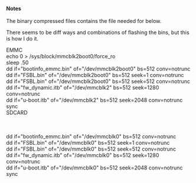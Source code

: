 **Notes**<br>
<br>
The binary compressed files contains the file needed for below.<br>


There seems to be diff ways and combinations of flashing the bins, but this is how I do it.

EMMC
<br>
echo 0 > /sys/block/mmcblk2boot0/force_ro
<br>
sleep .50
<br>
dd if="bootinfo_emmc.bin" of="/dev/mmcblk2boot0" bs=512 conv=notrunc<br>
dd if="FSBL.bin" of="/dev/mmcblk2boot0" bs=512 seek=1 conv=notrunc<br>
dd if="FSBL.bin" of="/dev/mmcblk2boot0" bs=512 seek=512 conv=notrunc<br>
dd if="fw_dynamic.itb" of="/dev/mmcblk2" bs=512 seek=1280 conv=notrunc<br>
dd if="u-boot.itb" of="/dev/mmcblk2" bs=512 seek=2048 conv=notrunc<br>
sync<br>
SDCARD<br>
<br>
<br>

dd if="bootinfo_emmc.bin" of="/dev/mmcblk0" bs=512 conv=notrunc<br>
dd if="FSBL.bin" of="/dev/mmcblk0" bs=512 seek=1 conv=notrunc<br>
dd if="FSBL.bin" of="/dev/mmcblk0" bs=512 seek=512 conv=notrunc<br>
dd if="fw_dynamic.itb" of="/dev/mmcblk0" bs=512 seek=1280 conv=notrunc<br>
dd if="u-boot.itb" of="/dev/mmcblk0" bs=512 seek=2048 conv=notrunc<br>
sync<br>
<br>
